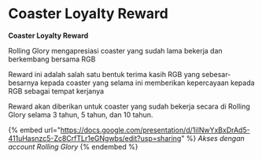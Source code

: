 # Coaster Loyalty Reward

**Coaster Loyalty Reward**

Rolling Glory mengapresiasi coaster yang sudah lama bekerja dan berkembang bersama RGB

Reward ini adalah salah satu bentuk terima kasih RGB yang sebesar-besarnya kepada coaster yang selama ini memberikan kepercayaan kepada RGB sebagai tempat kerjanya

Reward akan diberikan untuk coaster yang sudah bekerja secara di Rolling Glory selama 3 tahun, 5 tahun, dan 10 tahun.

{% embed url="https://docs.google.com/presentation/d/1iINwYxBxDrAd5-411uHasnzc5-Zc8CrfTLr1eGNgwbs/edit?usp=sharing" %}
_Akses dengan account Rolling Glory_
{% endembed %}
